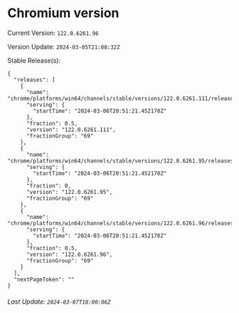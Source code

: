 # Chromium version

Current Version: `122.0.6261.96`

Version Update: `2024-03-05T21:08:32Z`

Stable Release(s):
```
{
  "releases": [
    {
      "name": "chrome/platforms/win64/channels/stable/versions/122.0.6261.111/releases/1709758281",
      "serving": {
        "startTime": "2024-03-06T20:51:21.452170Z"
      },
      "fraction": 0.5,
      "version": "122.0.6261.111",
      "fractionGroup": "69"
    },
    {
      "name": "chrome/platforms/win64/channels/stable/versions/122.0.6261.95/releases/1709758281",
      "serving": {
        "startTime": "2024-03-06T20:51:21.452170Z"
      },
      "fraction": 0,
      "version": "122.0.6261.95",
      "fractionGroup": "69"
    },
    {
      "name": "chrome/platforms/win64/channels/stable/versions/122.0.6261.96/releases/1709758281",
      "serving": {
        "startTime": "2024-03-06T20:51:21.452170Z"
      },
      "fraction": 0.5,
      "version": "122.0.6261.96",
      "fractionGroup": "69"
    }
  ],
  "nextPageToken": ""
}
```

###### Last Update: `2024-03-07T18:00:06Z`
        